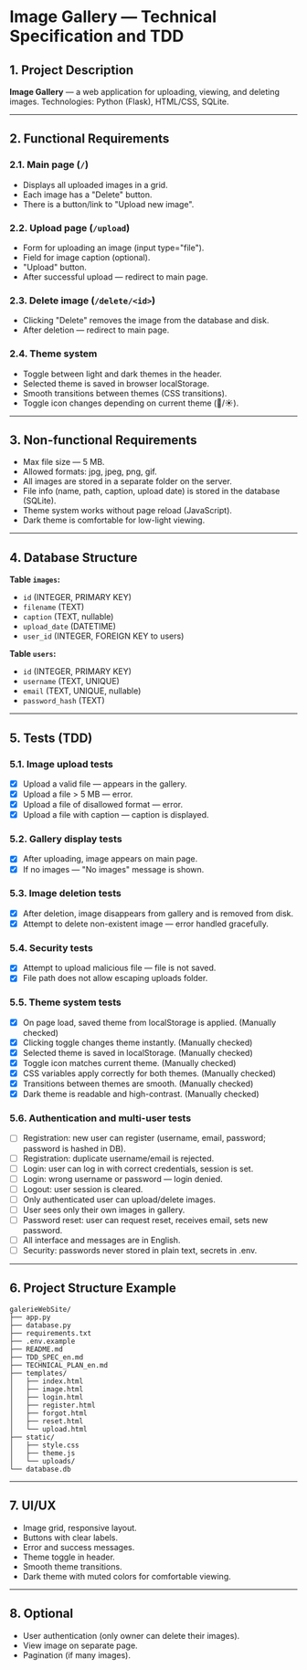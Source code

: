 # Image Gallery — Technical Specification and TDD

## 1. Project Description

**Image Gallery** — a web application for uploading, viewing, and deleting images. Technologies: Python (Flask), HTML/CSS, SQLite.

---

## 2. Functional Requirements

### 2.1. Main page (`/`)
- Displays all uploaded images in a grid.
- Each image has a "Delete" button.
- There is a button/link to "Upload new image".

### 2.2. Upload page (`/upload`)
- Form for uploading an image (input type="file").
- Field for image caption (optional).
- "Upload" button.
- After successful upload — redirect to main page.

### 2.3. Delete image (`/delete/<id>`)
- Clicking "Delete" removes the image from the database and disk.
- After deletion — redirect to main page.

### 2.4. Theme system
- Toggle between light and dark themes in the header.
- Selected theme is saved in browser localStorage.
- Smooth transitions between themes (CSS transitions).
- Toggle icon changes depending on current theme (🌙/☀️).

---

## 3. Non-functional Requirements

- Max file size — 5 MB.
- Allowed formats: jpg, jpeg, png, gif.
- All images are stored in a separate folder on the server.
- File info (name, path, caption, upload date) is stored in the database (SQLite).
- Theme system works without page reload (JavaScript).
- Dark theme is comfortable for low-light viewing.

---

## 4. Database Structure

**Table `images`:**
- `id` (INTEGER, PRIMARY KEY)
- `filename` (TEXT)
- `caption` (TEXT, nullable)
- `upload_date` (DATETIME)
- `user_id` (INTEGER, FOREIGN KEY to users)

**Table `users`:**
- `id` (INTEGER, PRIMARY KEY)
- `username` (TEXT, UNIQUE)
- `email` (TEXT, UNIQUE, nullable)
- `password_hash` (TEXT)

---

## 5. Tests (TDD)

### 5.1. Image upload tests
- [x] Upload a valid file — appears in the gallery.
- [x] Upload a file > 5 MB — error.
- [x] Upload a file of disallowed format — error.
- [x] Upload a file with caption — caption is displayed.

### 5.2. Gallery display tests
- [x] After uploading, image appears on main page.
- [x] If no images — "No images" message is shown.

### 5.3. Image deletion tests
- [x] After deletion, image disappears from gallery and is removed from disk.
- [x] Attempt to delete non-existent image — error handled gracefully.

### 5.4. Security tests
- [x] Attempt to upload malicious file — file is not saved.
- [x] File path does not allow escaping uploads folder.

### 5.5. Theme system tests
- [x] On page load, saved theme from localStorage is applied. (Manually checked)
- [x] Clicking toggle changes theme instantly. (Manually checked)
- [x] Selected theme is saved in localStorage. (Manually checked)
- [x] Toggle icon matches current theme. (Manually checked)
- [x] CSS variables apply correctly for both themes. (Manually checked)
- [x] Transitions between themes are smooth. (Manually checked)
- [x] Dark theme is readable and high-contrast. (Manually checked)

### 5.6. Authentication and multi-user tests
- [ ] Registration: new user can register (username, email, password; password is hashed in DB).
- [ ] Registration: duplicate username/email is rejected.
- [ ] Login: user can log in with correct credentials, session is set.
- [ ] Login: wrong username or password — login denied.
- [ ] Logout: user session is cleared.
- [ ] Only authenticated user can upload/delete images.
- [ ] User sees only their own images in gallery.
- [ ] Password reset: user can request reset, receives email, sets new password.
- [ ] All interface and messages are in English.
- [ ] Security: passwords never stored in plain text, secrets in .env.

---

## 6. Project Structure Example

```
galerieWebSite/
├── app.py
├── database.py
├── requirements.txt
├── .env.example
├── README.md
├── TDD_SPEC_en.md
├── TECHNICAL_PLAN_en.md
├── templates/
│   ├── index.html
│   ├── image.html
│   ├── login.html
│   ├── register.html
│   ├── forgot.html
│   ├── reset.html
│   └── upload.html
├── static/
│   ├── style.css
│   ├── theme.js
│   └── uploads/
└── database.db
```

---

## 7. UI/UX

- Image grid, responsive layout.
- Buttons with clear labels.
- Error and success messages.
- Theme toggle in header.
- Smooth theme transitions.
- Dark theme with muted colors for comfortable viewing.

---

## 8. Optional

- User authentication (only owner can delete their images).
- View image on separate page.
- Pagination (if many images). 
